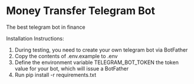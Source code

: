 # Money Transfer Telegram Bot

The best telegram bot in finance

Installation Instructions:
1. During testing, you need to create your own telegram bot via BotFather
2. Copy the contents of .env.example to .env
3. Define the environment variable TELEGRAM_BOT_TOKEN the token value for your bot, which will issue a BotFather
4. Run pip install -r requirements.txt